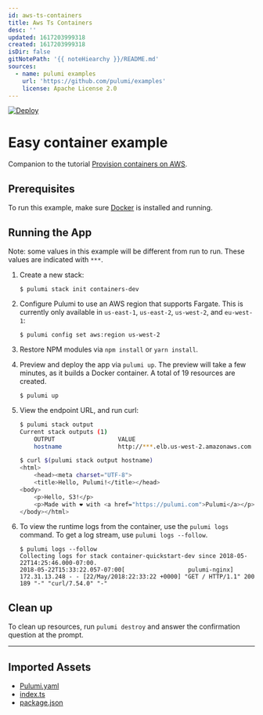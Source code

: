 ```yaml
---
id: aws-ts-containers
title: Aws Ts Containers
desc: ''
updated: 1617203999318
created: 1617203999318
isDir: false
gitNotePath: '{{ noteHiearchy }}/README.md'
sources:
  - name: pulumi examples
    url: 'https://github.com/pulumi/examples'
    license: Apache License 2.0
---
```

[![Deploy](https://get.pulumi.com/new/button.svg)](https://app.pulumi.com/new)

# Easy container example

Companion to the tutorial [Provision containers on AWS](https://www.pulumi.com/docs/tutorials/aws/ecs-fargate/).

## Prerequisites

To run this example, make sure [Docker](https://docs.docker.com/engine/installation/) is installed and running.

## Running the App

Note: some values in this example will be different from run to run.  These values are indicated
with `***`.

1. Create a new stack:

   ```
   $ pulumi stack init containers-dev
   ```

2. Configure Pulumi to use an AWS region that supports Fargate. This is currently only available in `us-east-1`, `us-east-2`, `us-west-2`, and `eu-west-1`:

   ```
   $ pulumi config set aws:region us-west-2
   ```

3. Restore NPM modules via `npm install` or `yarn install`.

4. Preview and deploy the app via `pulumi up`. The preview will take a few minutes, as it builds a Docker container. A total of 19 resources are created.

   ```
   $ pulumi up
   ```

5. View the endpoint URL, and run curl:

   ```bash
   $ pulumi stack output
   Current stack outputs (1)
       OUTPUT                  VALUE
       hostname                http://***.elb.us-west-2.amazonaws.com

   $ curl $(pulumi stack output hostname)
   <html>
       <head><meta charset="UTF-8">
       <title>Hello, Pulumi!</title></head>
   <body>
       <p>Hello, S3!</p>
       <p>Made with ❤️ with <a href="https://pulumi.com">Pulumi</a></p>
   </body></html>
   ```

6. To view the runtime logs from the container, use the `pulumi logs` command. To get a log stream, use `pulumi logs --follow`.

   ```
   $ pulumi logs --follow
   Collecting logs for stack container-quickstart-dev since 2018-05-22T14:25:46.000-07:00.
   2018-05-22T15:33:22.057-07:00[                  pulumi-nginx] 172.31.13.248 - - [22/May/2018:22:33:22 +0000] "GET / HTTP/1.1" 200 189 "-" "curl/7.54.0" "-"
   ```

## Clean up

To clean up resources, run `pulumi destroy` and answer the confirmation question at the prompt.

* * *

## Imported Assets

- [Pulumi.yaml](/assets/pulumi.yaml)
- [index.ts](/assets/index.ts)
- [package.json](/assets/package.json)

